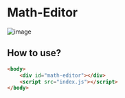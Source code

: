 # Math-Editor

![image](https://github.com/user-attachments/assets/50b967de-42d3-4e74-80d2-0dc391f1be27)


## How to use?
```html
<body>
    <div id="math-editor"></div>
    <script src="index.js"></script>
</body>
```

